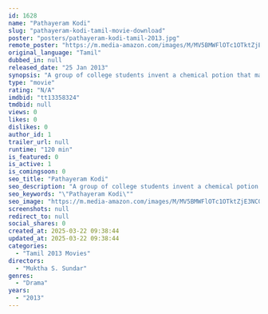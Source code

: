 ```yaml
---
id: 1628
name: "Pathayeram Kodi"
slug: "pathayeram-kodi-tamil-movie-download"
poster: "posters/pathayeram-kodi-tamil-2013.jpg"
remote_poster: "https://m.media-amazon.com/images/M/MV5BMWFlOTc1OTktZjE3NC00MThlLTgzZjItZGU0MGJmN2JkYjNiXkEyXkFqcGdeQXVyMTA4NDIzMTY1._V1_SX300.jpg"
original_language: "Tamil"
dubbed_in: null
released_date: "25 Jan 2013"
synopsis: "A group of college students invent a chemical potion that makes them invisible. They use this invention to steal 10,000 crore (equivalent to 140 billion or US 1.9 billion in 2019) from Karishma (Kanishka Soni), who has an abundance o"
type: "movie"
rating: "N/A"
imdbid: "tt13358324"
tmdbid: null
views: 0
likes: 0
dislikes: 0
author_id: 1
trailer_url: null
runtime: "120 min"
is_featured: 0
is_active: 1
is_comingsoon: 0
seo_title: "Pathayeram Kodi"
seo_description: "A group of college students invent a chemical potion that makes them invisible. They use this invention to steal 10,000 crore (equivalent to 140 billion or US 1.9 billion in 2019) from Karishma (Kanishka Soni), who has an abundance o"
seo_keywords: "\"Pathayeram Kodi\""
seo_image: "https://m.media-amazon.com/images/M/MV5BMWFlOTc1OTktZjE3NC00MThlLTgzZjItZGU0MGJmN2JkYjNiXkEyXkFqcGdeQXVyMTA4NDIzMTY1._V1_SX300.jpg"
screenshots: null
redirect_to: null
social_shares: 0
created_at: 2025-03-22 09:38:44
updated_at: 2025-03-22 09:38:44
categories:
  - "Tamil 2013 Movies"
directors:
  - "Muktha S. Sundar"
genres:
  - "Drama"
years:
  - "2013"
---
```

